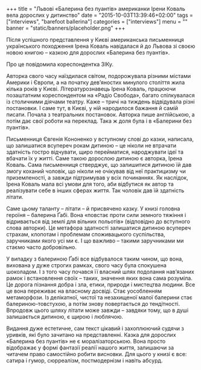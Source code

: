 +++
title = "Львові «Балерина без пуантів» американки Ірени Коваль вела дорослих у дитинство"
date = "2015-10-03T13:39:46+02:00"
tags = ["interviews", "barefoot ballerina"]
categories = ["interviews"]
menu = ""
banner = "static/banners/placeholder.png"
+++

Після успішного представлення у Києві американська письменниця українського походження Ірена Коваль навідалася й до Львова зі своєю новою книгою – казкою для дорослих «Балерина без пуантів».

Про це повідомила кореспондентка ЗІКу.

Авторка свого часу наїздилася світом, подорожувала різними містами Америки і Європи, а на початку дев’яностих минулого століття жила кілька років у Києві. Літературознавець Ірена Коваль, працюючи позаштатним кореспондентом на «Радіо Свобода», багато спілкувалася із столичними діячами театру. Каже – тричі на тиждень відвідувала різні постановки. І саме тут, в Києві, у ній народилося бажання й самій писати. Почала з театральних постановок. Авторка пише англійською, а потім дає свої роботи на переклад. Така ж доля була і в «Балерини без пуантів».

Письменниця Євгенія Кононенко у вступному слові до казки, написала, що залишатися всупереч рокам дитиною – це ніколи не втрачати здатність гостро відчувати, щиро перейматися, народжувати ідеї та вбачати їх у житті. Саме такою дорослою дитиною є авторка, Ірена Коваль. 
Сама письменниця стверджує, що залишитися дитиною їй дав змогу коханий чоловік, що ніколи не очікував від неї практицизму чи приземленості, а завжди підтримував у всіх починаннях. Як наслідок, Ірена Коваль мала всі умови для того, аби відбутися як автор та реалізувати себе в інших сферах життя. Так чоловік дав їй здатність літати.

Саме цьому таланту – літати – й присвячено казку. У книзі головна героїня – балерина Ґабі. Вона «повстає проти сили земного тяжіння і відривається від землі для вільних польотів» (відповідно до вступного слова авторки). Це метафора здатності залишатися дитиною всупереч страхам, клопотам і проблемам споживацького суспільства, заручниками якого усі ми є. І що важливо – такими заручниками ми стаємо часто добровільно. 

У випадку з балериною Ґабі все відбувалося таким чином, що вона, вихована у дуже строгих рамках, свого часу була спокушена шоколадом. І з того часу почався її власний шлях подолання нав’язаних рамок і встановлення своїх – таких, значення яких вона сама розуміла. Це дорога пізнання добра і зла, етики, природи і мистецтва людини. Все це вона переживає на власному досвіді. Стає уособленням метаморфози. Із делікатної, чистої та незахищеної малої балерини стає балериною-товстухою, а потім знову повертається до тендітності. Впродовж цього шляху літати може завжди – завдяки тому, що в душі залишається дитиною, є щирою і люблячою. 

Видання дуже естетичне, сам текст цікавий і захоплюючий судячи з уривків, які було зачитано на представленні. Казка для дорослих «Балерина без пуантів» не є моралізаторською. Вона просто відображає у формі фантазії реалії нашого життя, залишаючи за читачем право самостійно робити висновки. Для цього у книзі є все: сатира і гумор, сюрреалізм, постмодернізм і навіть абсурд. 
